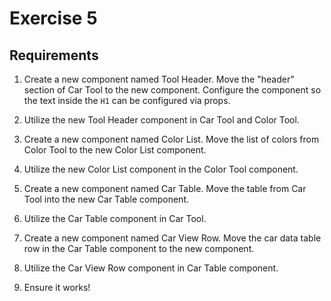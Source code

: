 # Exercise 5

## Requirements

1. Create a new component named Tool Header. Move the "header" section of Car Tool to the new component. Configure the component so the text inside the `H1` can be configured via props.

2. Utilize the new Tool Header component in Car Tool and Color Tool.

3. Create a new component named Color List. Move the list of colors from Color Tool to the new Color List component.

4. Utilize the new Color List component in the Color Tool component.

5. Create a new component named Car Table. Move the table from Car Tool into the new Car Table component.

6. Utilize the Car Table component in Car Tool.

7. Create a new component named Car View Row. Move the car data table row in the Car Table component to the new component.

8. Utilize the Car View Row component in Car Table component.

9. Ensure it works!